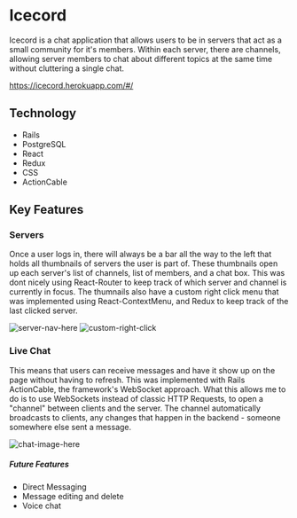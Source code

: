 # Icecord

Icecord is a chat application that allows users to be in servers that act as a small community for it's members. Within each server, there are channels, allowing server members to chat about different topics at the same time without cluttering a single chat.

https://icecord.herokuapp.com/#/



## Technology
* Rails
* PostgreSQL
* React 
* Redux
* CSS
* ActionCable

## Key Features

### Servers
Once a user logs in, there will always be a bar all the way to the left that holds all thumbnails of servers the user is part of.
These thumbnails open up each server's list of channels, list of members, and a chat box.  This was dont nicely using React-Router to keep track of which server and channel is currently in focus. The thumnails also have a custom right click menu that was implemented using React-ContextMenu, and Redux to keep track of the last clicked server.

![server-nav-here](https://github.com/syangrea/Icecord/blob/main/readme_images/discord_side_bar.PNG "server nav bar")
![custom-right-click](https://github.com/syangrea/Icecord/blob/main/readme_images/server_right_click_2.png "custom right click menu")

### Live Chat
This means that users can receive messages and have it show up on the page without having to refresh. This was implemented with Rails ActionCable, the framework's WebSocket approach. What this allows me to do is to use WebSockets instead of classic HTTP Requests, to open a "channel" between clients and the server. The channel automatically broadcasts to clients, any changes that happen in the backend - someone somewhere else sent a message.

![chat-image-here](https://github.com/syangrea/Icecord/blob/main/readme_images/discord_chat.png "chat")

##### Future Features
* Direct Messaging
* Message editing and delete
* Voice chat
